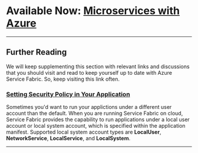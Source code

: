# Available Now: [Microservices with Azure](https://www.packtpub.com/virtualization-and-cloud/microservices-azure)
---

## Further Reading
We will keep supplementing this section with relevant links and discussions that you should visit and read to keep yourself up to date with Azure Service Fabric. So, keep visiting this link often.

### [Setting Security Policy in Your Application](https://docs.microsoft.com/en-us/azure/service-fabric/service-fabric-application-runas-security)

Sometimes you'd want to run your applictions under a different user account than the default. When you are running Service Fabric on cloud, Service Fabric provides the capability to run applications under a local user account or local system account, which is specified within the application manifest. Supported local system account types are **LocalUser**, **NetworkService**, **LocalService**, and **LocalSystem**.

---